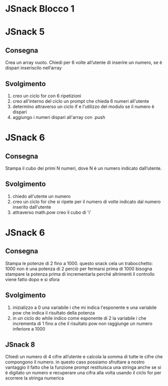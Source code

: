 JSnack Blocco 1
===
JSnack 5
===

## Consegna
 Crea un array vuoto.
 Chiedi per 6 volte all’utente di inserire un numero,
 se è dispari inseriscilo nell’array

 ## Svolgimento
 1) creo un ciclo for con 6 ripetizioni
 2) creo all'interno del ciclo un prompt che chieda 6 numeri all'utente
 3) determino attraverso un ciclo if e l'utilizzo del modulo se il numero è dispari
 4) aggiungo i numeri dispari all'array con .push

JSnack 6
===

## Consegna
 Stampa il cubo dei primi N numeri, dove N è un numero indicato dall’utente.

## Svolgimento
1) chiedo all'utente un numero
2) creo un ciclo for che si ripete per il numero di volte indicato dal numero inserito dall'utente
3) attraverso math.pow creo il cubo di 'i'

JSnack 6
===

## Consegna
 Stampa le potenze di 2 fino a 1000.
 questo snack cela un trabocchetto:  1000 non è una potenza di 2
 perciò per fermarsi prima di 1000 bisogna stampare la potenza prima di incrementarla
 perché altrimenti il controllo viene fatto dopo e si sfora

## Svolgimento
1) inizializzo a 0 una variabile i che mi indica l'esponente e una variabile pow che indica il risultato della potenza
2) in un ciclo do while indico come esponente di 2 la variabile i che incrementa di 1 fino a che il risultato pow non raggiunge un numero inferiore a 1000

## JSnack 8
 Chiedi un numero di 4 cifre all’utente
 e calcola la somma di tutte le cifre che compongono il numero.
 in questo caso possiamo sfruttare a nostro vantaggio il fatto che
 la funzione prompt restituisca una stringa anche se si è digitato un numero
 e recuperare una cifra alla volta usando il ciclo for per scorrere la stringa numerica